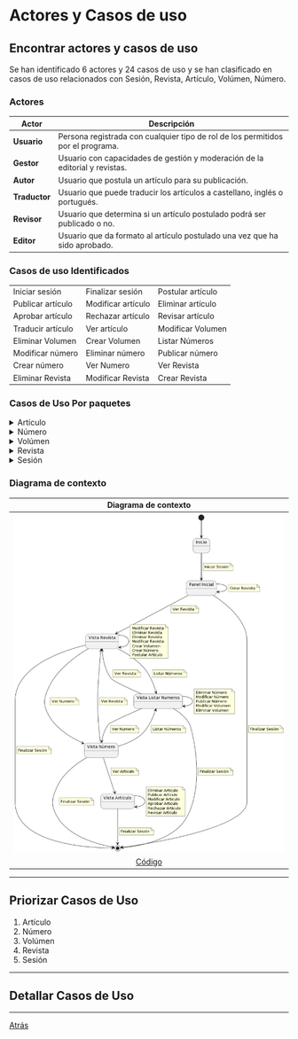 # Actores y Casos de uso

## Encontrar actores y casos de uso 

Se han identificado 6 actores y 24 casos de uso y se han clasificado en casos de uso relacionados con Sesión, Revista, Artículo, Volúmen, Número.


### Actores
<div align="center">

| Actor         | Descripción                                                                     |
| ------------- | ------------------------------------------------------------------------------- |
| **Usuario**   | Persona registrada con cualquier tipo de rol de los permitidos por el programa. |
| **Gestor**    | Usuario con capacidades de gestión y moderación de la editorial y revistas.     |
| **Autor**     | Usuario que postula un artículo para su publicación.                            |
| **Traductor** | Usuario que puede traducir los artículos a castellano, inglés o portugués.      |
| **Revisor**   | Usuario que determina si un artículo postulado podrá ser publicado o no.        |
| **Editor**    | Usuario que da formato al artículo postulado una vez que ha sido aprobado.      |

</div>


### Casos de uso Identificados

<div align="center">

|                   |                    |                   | 
| ----------------- | ------------------ | ----------------- |
| Iniciar sesión    | Finalizar sesión   | Postular artículo |
| Publicar artículo | Modificar artículo | Eliminar artículo |
| Aprobar artículo  | Rechazar artículo  | Revisar artículo  |
| Traducir artículo | Ver artículo       | Modificar Volumen |
| Eliminar Volumen  | Crear Volumen      | Listar Números    |
| Modificar número  | Eliminar número    | Publicar número   |
| Crear número      | Ver Numero         | Ver Revista       |
| Eliminar Revista  | Modificar Revista  | Crear Revista     |

</div>


### Casos de Uso Por paquetes

<details>
  <summary>Artículo</summary>
  
![](EncontrarCasosDeUso/images/Articulo.png)
<br/>
[Código](EncontrarCasosDeUso/articulo.puml)  

</details>

<details>
  <summary>Número</summary>
  
![](EncontrarCasosDeUso/images/Numero.png)
<br/>
[Código](EncontrarCasosDeUso/numero.puml)  

</details>

<details>
  <summary>Volúmen</summary>
  
![](EncontrarCasosDeUso/images/Volumen.png)
<br/>
[Código](EncontrarCasosDeUso/volumen.puml)  

</details>

<details>
  <summary>Revista</summary>
  
![](EncontrarCasosDeUso/images/Revista.png)
<br/>
[Código](EncontrarCasosDeUso/revista.puml)  

</details>

<details>
  <summary>Sesión</summary>
  
![](EncontrarCasosDeUso/images/Sesion.png)
<br/>
[Código](EncontrarCasosDeUso/sesion.puml) 

</details>


### Diagrama de contexto

<div align="center">

|Diagrama de contexto
|:-:
|![](EncontrarCasosDeUso/images/DiagramaDeContexto.png)
|[Código](EncontrarCasosDeUso/DiagramaDeContexto.puml)

</div>

<hr>

## Priorizar Casos de Uso

1. Artículo
2. Número
3. Volúmen
4. Revista
5. Sesión

<hr>

## Detallar Casos de Uso

<hr>



[Atrás](../readme.md)